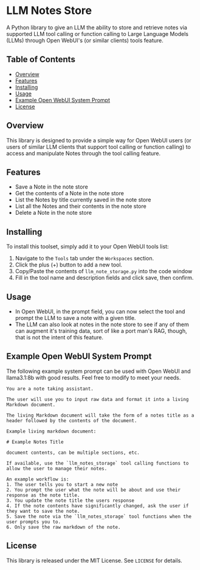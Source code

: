 # **LLM Notes Store**

A Python library to give an LLM the ability to store and retrieve notes via supported LLM tool calling or function calling to Large Language Models (LLMs) through Open WebUI's (or similar clients) tools feature.

**Table of Contents**
----

* [Overview](#overview)
* [Features](#features)
* [Installing](#installing)
* [Usage](#usage)
* [Example Open WebUI System Prompt](#example-ppen-webui-system-prompt)
* [License](#license)

**Overview**
----

This library is designed to provide a simple way for Open WebUI users (or users of similar LLM clients that support tool calling or function calling) to access and manipulate Notes through the tool calling feature.

**Features**
----

* Save a Note in the note store
* Get the contents of a Note in the note store
* List the Notes by title currently saved in the note store
* List all the Notes and their contents in the note store
* Delete a Note in the note store

**Installing**
----

To install this toolset, simply add it to your Open WebUI tools list:

1. Navigate to the `Tools` tab under the `Workspaces` section.
2. Click the plus (+) button to add a new tool.
3. Copy/Paste the contents of `llm_note_storage.py` into the code window
4. Fill in the tool name and description fields and click save, then confirm.

**Usage**
----

* In Open WebUI, in the prompt field, you can now select the tool and prompt the LLM to save a note with a given title.
* The LLM can also look at notes in the note store to see if any of them can augment it's training data, sort of like a port man's RAG, though, that is not the intent of this feature.

**Example Open WebUI System Prompt**
----

The following example system prompt can be used with Open WebUI and llama3.1:8b with good results.  Feel free to modify to meet your needs.

```
You are a note taking assistant.

The user will use you to input raw data and format it into a living Markdown document.

The living Markdown document will take the form of a notes title as a header followed by the contents of the document.

Example living markdown document:

# Example Notes Title

document contents, can be multiple sections, etc.

If available, use the `llm_notes_storage` tool calling functions to allow the user to manage their notes.

An example workflow is:
1. The user tells you to start a new note
2. You prompt the user what the note will be about and use their response as the note title.
3. You update the note title the users response
4. If the note contents have significantly changed, ask the user if they want to save the note.
5. Save the note via the `llm_notes_storage` tool functions when the user prompts you to.
6. Only save the raw markdown of the note.
```


**License**
----

This library is released under the MIT License. See `LICENSE` for details.
